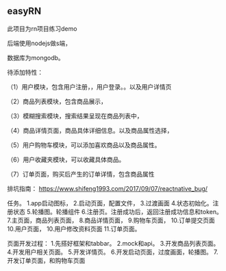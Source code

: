 ## easyRN
此项目为rn项目练习demo

后端使用nodejs做s端，

数据库为mongodb。


待添加特性：

（1）用户模块，包含用户注册，，用户登录。。以及用户详情页

（2）商品列表模块，包含商品展示，

（3）模糊搜索模块，搜索结果呈现在商品列表中，

（4）商品详情页面，商品具体详细信息。以及商品属性选择，

（5）用户购物车模块，可以添加喜欢商品以及商品属性。

（6）用户收藏夹模块，可以收藏具体商品。

（7）订单页面，购买后产生的订单详情，包含商品属性

排坑指南：
https://www.shifeng1993.com/2017/09/07/reactnative_bug/

任务。
1.app启动图标，
2.启动页面，配置文件，
3.过渡画面
4.状态初始化。注册状态
5.轮播图。轮播组件
6.注册页。注册成功后，返回注册成功信息和token。
7.主页面，商品列表页面，
8.商品详情页面，
9.购物车页面，
10.订单提交页面
10.用户页面，
10.用户修改资料页面
11.订单页面。

页面开发过程：
1.先搭好框架和tabbar。
2.mock和api。
3.开发商品列表页面。
4.开发用户相关页面。
5.开发详情页。
6.开发启动页面，过度画面，轮播图。
7.开发订单页面，和购物车页面